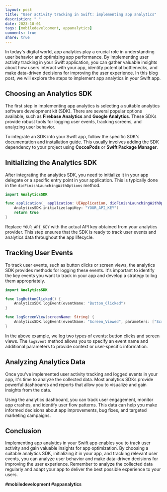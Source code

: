```yaml
---
layout: post
title: "User activity tracking in Swift: implementing app analytics"
description: " "
date: 2023-10-01
tags: [mobiledevelopment, appanalytics]
comments: true
share: true
---
```


In today's digital world, app analytics play a crucial role in understanding user behavior and optimizing app performance. By implementing user activity tracking in your Swift application, you can gather valuable insights about how users interact with your app, identify potential bottlenecks, and make data-driven decisions for improving the user experience. In this blog post, we will explore the steps to implement app analytics in your Swift app.

## Choosing an Analytics SDK

The first step in implementing app analytics is selecting a suitable analytics software development kit (SDK). There are several popular options available, such as **Firebase Analytics** and **Google Analytics**. These SDKs provide robust tools for logging user events, tracking screens, and analyzing user behavior. 

To integrate an SDK into your Swift app, follow the specific SDK's documentation and installation guide. This usually involves adding the SDK dependency to your project using **CocoaPods** or **Swift Package Manager**.

## Initializing the Analytics SDK

After integrating the analytics SDK, you need to initialize it in your app delegate or a specific entry point in your application. This is typically done in the `didFinishLaunchingWithOptions` method.

```swift
import AnalyticsSDK

func application(_ application: UIApplication, didFinishLaunchingWithOptions launchOptions: [UIApplication.LaunchOptionsKey: Any]?) -> Bool {
    AnalyticsSDK.initialize(apiKey: "YOUR_API_KEY")
    return true
}
```
Replace `YOUR_API_KEY` with the actual API key obtained from your analytics provider. This step ensures that the SDK is ready to track user events and analytics data throughout the app lifecycle.

## Tracking User Events

To track user events, such as button clicks or screen views, the analytics SDK provides methods for logging these events. It's important to identify the key events you want to track in your app and develop a strategy to log them appropriately.

```swift
import AnalyticsSDK

func logButtonClicked() {
    AnalyticsSDK.logEvent(eventName: "Button_Clicked")
}

func logScreenView(screenName: String) {
    AnalyticsSDK.logEvent(eventName: "Screen_Viewed", parameters: ["ScreenName": screenName])
}
```
In the above example, we log two types of events: button clicks and screen views. The `logEvent` method allows you to specify an event name and additional parameters to provide context or user-specific information.

## Analyzing Analytics Data

Once you've implemented user activity tracking and logged events in your app, it's time to analyze the collected data. Most analytics SDKs provide powerful dashboards and reports that allow you to visualize and gain insights from the data.

Using the analytics dashboard, you can track user engagement, monitor app crashes, and identify user flow patterns. This data can help you make informed decisions about app improvements, bug fixes, and targeted marketing campaigns.

## Conclusion

Implementing app analytics in your Swift app enables you to track user activity and gain valuable insights for app optimization. By choosing a suitable analytics SDK, initializing it in your app, and tracking relevant user events, you can analyze user behavior and make data-driven decisions for improving the user experience. Remember to analyze the collected data regularly and adapt your app to deliver the best possible experience to your users.

**#mobiledevelopment #appanalytics**